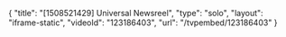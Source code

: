 {
    "title": "[1508521429] Universal Newsreel",
    "type": "solo",
    "layout": "iframe-static",
    "videoId": "123186403",
    "url": "\/tvpembed\/123186403"
}